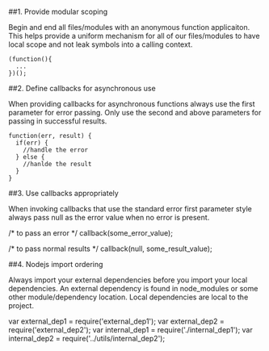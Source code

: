 
##1. Provide modular scoping

   Begin and end all files/modules with an anonymous function applicaiton. This
   helps provide a uniform mechanism for all of our files/modules to have local
   scope and not leak symbols into a calling context.

    (function(){
      ...
    })();

##2. Define callbacks for asynchronous use

   When providing callbacks for asynchronous functions always use the first
   parameter for error passing. Only use the second and above parameters for
   passing in successful results.

    function(err, result) {
      if(err) {
        //handle the error
      } else {
        //hanlde the result
      }
    }

##3. Use callbacks appropriately

   When invoking callbacks that use the standard error first parameter style
   always pass null as the error value when no error is present.

   /* to pass an error */
   callback(some_error_value);

   /* to pass normal results */
   callback(null, some_result_value);

##4. Nodejs import ordering

   Always import your external dependencies before you import your local 
   dependencies. An external dependency is found in node_modules or some other
   module/dependency location. Local dependencies are local to the project.

   var external_dep1 = require('external_dep1');
   var external_dep2 = require('external_dep2');
   var internal_dep1 = require('./internal_dep1');
   var internal_dep2 = require('../utils/internal_dep2');


